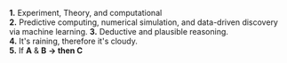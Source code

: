 **1.** Experiment, Theory, and computational  
**2.** Predictive computing, numerical simulation, and data-driven discovery via machine learning. 
**3.** Deductive and plausible reasoning.  
**4.** It's raining, therefore it's cloudy.   
**5.** If **A** & **B** **-> then C**  
